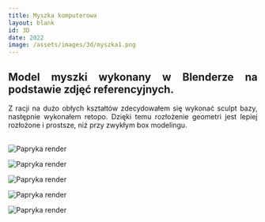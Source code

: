 ```yaml
---
title: Myszka komputerowa
layout: blank
id: 3D
date: 2022
image: /assets/images/3d/myszka1.png
---
```


<div style="text-align: justify"> 
<h2> 
Model myszki wykonany w Blenderze na podstawie zdjęć referencyjnych.
</h2>
Z racji na dużo obłych kształtów zdecydowałem się wykonać sculpt bazy, następnie wykonałem retopo. Dzięki temu rozłożenie geometri jest lepiej rozłożone i prostsze, niż przy zwykłym box modelingu.
<br>
<br>
</div>

![Papryka render]({{site.url}}/assets/images/3d/myszka1.png)

![Papryka render]({{site.url}}/assets/images/3d/myszka2.png)

![Papryka render]({{site.url}}/assets/images/3d/myszka3.png)

![Papryka render]({{site.url}}/assets/images/3d/myszka4.png)

![Papryka render]({{site.url}}/assets/images/3d/myszka5.png)


